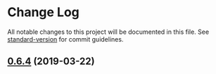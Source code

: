 # Change Log

All notable changes to this project will be documented in this file. See [standard-version](https://github.com/conventional-changelog/standard-version) for commit guidelines.

## [0.6.4](https://github.com/mariosant/imm/compare/v0.6.3...v0.6.4) (2019-03-22)
